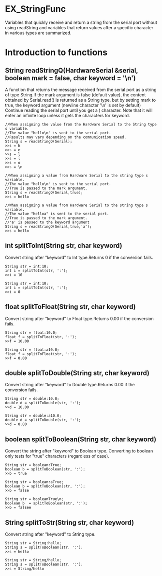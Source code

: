 # EX_StringFunc
Variables that quickly receive and return a string from the serial port without using readString and variables that return values after a specific character in various types are summarized.
# Introduction to functions
## String readStringQ(HardwareSerial &serial, boolean mark = false, char keyword = '\n')
A function that returns the message received from the serial port as a string of type String.If the mark argument is false (default value), the content obtained by Serial.read() is returned as a String type, but by setting mark to true, the keyword argument (newline character '\n' is set by default) Continue reading the serial port until you get a ) character. Note that it will enter an infinite loop unless it gets the characters for keyword.
```
//When assigning the value from the Hardware Serial to the String type s variable.
//The value "hello\n" is sent to the serial port.
//Results may vary depending on the communication speed.
String s = readStringQ(Serial);
>>s = h
>>s = e
>>s = l
>>s = l
>>s = o
>>s = \n
```
```
//When assigning a value from Hardware Serial to the string type s variable.
//The value "hello\n" is sent to the serial port.
//True is passed to the mark argument.
String s = readStringQ(Serial,true);
>>s = hello
```
```
//When assigning a value from Hardware Serial to the string type s variable.
//The value "helloa" is sent to the serial port.
//True is passed to the mark argument.
//'a' is passed to the keyword argument
String s = readStringQ(Serial,true,'a');
>>s = hello
```
## int splitToInt(String str, char keyword)
Convert string after "keyword" to Int type.Returns 0 if the conversion fails.
```
String str = int:10;
int i = splitToInt(str, ':');
>>i = 10
```
```
String str = int:10;
int i = splitToInt(str, ':');
>>i = 0
```
## float splitToFloat(String str, char keyword)
Convert string after "keyword" to Float type.Returns 0.00 if the conversion fails.
```
String str = float:10.0;
float f = splitToFloat(str, ':');
>>f = 10.00
```
```
String str = float:a10.0;
float f = splitToFloat(str, ':');
>>f = 0.00
```
## double splitToDouble(String str, char keyword)
Convert string after "keyword" to Double type.Returns 0.00 if the conversion fails.
```
String str = double:10.0;
double d = splitToDouble(str, ':');
>>d = 10.00
```
```
String str = double:a10.0;
double d = splitToDouble(str, ':');
>>d = 0.00
```
## boolean splitToBoolean(String str, char keyword)
Convert the string after "keyword" to Boolean type. Converting to boolean only tests for "true" characters (regardless of case).
```
String str = boolean:True;
boolean b = splitToBoolean(str, ':');
>>b = true
```
```
String str = boolean:aTrue;
boolean b = splitToBoolean(str, ':');
>>b = false
```
```
String str = booleanTrue\n;
boolean b  = splitToBoolean(str, ':');
>>b = falsee
```
## String splitToStr(String str, char keyword)
Convert string after "keyword" to String type.
```
String str = String:hello;
String s = splitToBoolean(str, ':');
>>s = hello
```
```
String str = String/hello;
String s = splitToBoolean(str, ':');
>>s = String/hello
```
